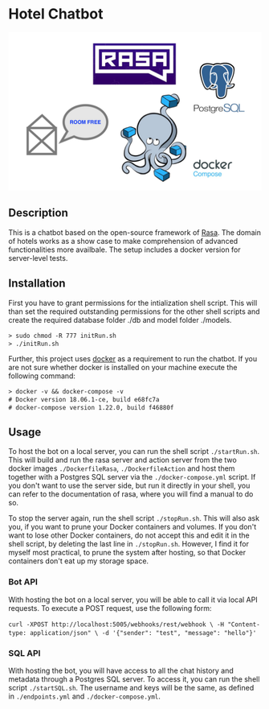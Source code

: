 Hotel Chatbot
=============

![alt text](imgs/header.jpeg "title")


Description
---------------

This is a chatbot based on the open-source framework of [Rasa](https://rasa.com/). The domain of hotels works as a show case to make comprehension of advanced functionalities more availbale. The setup includes a docker version for server-level tests.

Installation
---------------

First you have to grant permissions for the intialization shell script. This will than set the required outstanding permissions for the other shell scripts and create the required database folder ./db and model folder ./models.

```
> sudo chmod -R 777 initRun.sh
> ./initRun.sh
```

Further, this project uses [docker](https://www.docker.com/) as a requirement to run the chatbot. If you are not sure whether docker is installed on your machine execute the following command:

```
> docker -v && docker-compose -v
# Docker version 18.06.1-ce, build e68fc7a
# docker-compose version 1.22.0, build f46880f
```

Usage
---------------

To host the bot on a local server, you can run the shell script `./startRun.sh`. This will build and run the rasa server and action server from the two docker images `./DockerfileRasa`, `./DockerfileAction` and host them together with a Postgres SQL server via the `./docker-compose.yml` script. If you don't want to use the server side, but run it directly in your shell, you can refer to the documentation of rasa, where you will find a manual to do so. 

To stop the server again, run the shell script `./stopRun.sh`. This will also ask you, if you want to prune your Docker containers and volumes. If you don't want to lose other Docker containers, do not accept this and edit it in the shell script, by deleting the last line in `./stopRun.sh`. However, I find it for myself most practical, to prune the system after hosting, so that Docker containers don't eat up my storage space.

### Bot API

With hosting the bot on a local server, you will be able to call it via local API requests. To execute a POST request, use the following form:

`curl -XPOST http://localhost:5005/webhooks/rest/webhook \
  -H "Content-type: application/json" \
  -d '{"sender": "test", "message": "hello"}'
  `

### SQL API

With hosting the bot, you will have access to all the chat history and metadata through a Postgres SQL server. To access it, you can run the shell script `./startSQL.sh`. The username and keys will be the same, as defined in `./endpoints.yml` and `./docker-compose.yml`.
